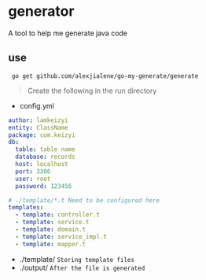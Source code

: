 # generator

A tool to help me generate java code

## use

```
 go get github.com/alexjialene/go-my-generate/generate
```

> Create the following in the run directory

* config.yml

```yaml
author: lamkeizyi
entity: ClassName
package: com.keizyi
db:
  table: table name 
  database: records
  host: localhost
  port: 3306
  user: root
  password: 123456

# ./template/*.t Need to be configured here
templates:
  - template: controller.t
  - template: service.t
  - template: domain.t
  - template: service_impl.t
  - template: mapper.t
```

* ./template/ `Storing template files`
* ./output/  `After the file is generated`




